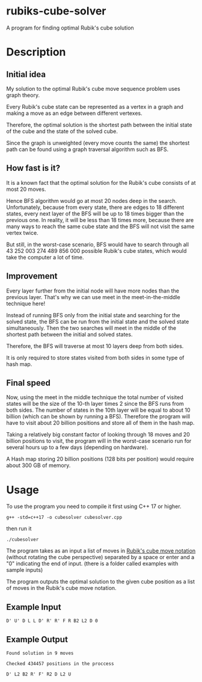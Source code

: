 # rubiks-cube-solver
A program for finding optimal Rubik's cube solution

# Description

## Initial idea

My solution to the optimal Rubik's cube move sequence problem uses graph theory.

Every Rubik's cube state can be represented as a vertex in a graph and making a move as an edge between different vertexes.

Therefore, the optimal solution is the shortest path between the initial state of the cube and the state of the solved cube.

Since the graph is unweighted (every move counts the same) the shortest path can be found using a graph traversal algorithm such as BFS.

## How fast is it?

It is a known fact that the optimal solution for the Rubik's cube consists of at most 20 moves.

Hence BFS algorithm would go at most 20 nodes deep in the search. 
Unfortunately, because from every state, there are edges to 18 different states, every next layer of the BFS will be up to 18 times bigger than the previous one. In reality, it will be less than 18 times more, because there are many ways to reach the same cube state and the BFS will not visit the same vertex twice.

But still, in the worst-case scenario, BFS would have to search through all 43 252 003 274 489 856 000 possible Rubik's cube states, which would take the computer a lot of time.

## Improvement

Every layer further from the initial node will have more nodes than the previous layer. That's why we can use meet in the meet-in-the-middle technique here!

Instead of running BFS only from the initial state and searching for the solved state, the BFS can be run from the initial state and the solved state simultaneously. Then the two searches will meet in the middle of the shortest path between the initial and solved states. 

Therefore, the BFS will traverse at most 10 layers deep from both sides. 

It is only required to store states visited from both sides in some type of hash map.

## Final speed

Now, using the meet in the middle technique the total number of visited states will be the size of the 10-th layer times 2 since the BFS runs from both sides. The number of states in the 10th layer will be equal to about 10 billion (which can be shown by running a BFS).
Therefore the program will have to visit about 20 billion positions and store all of them in the hash map.

Taking a relatively big constant factor of looking through 18 moves and 20 billion positions to visit, the program will in the worst-case scenario run for several hours up to a few days (depending on hardware).

A Hash map storing 20 billion positions (128 bits per position) would require about 300 GB of memory.

# Usage

To use the program you need to compile it first using C++ 17 or higher.
```
g++ -std=c++17 -o cubesolver cubesolver.cpp
```
then run it
```
./cubesolver
```
The program takes as an input a list of moves in [Rubik's cube move notation](https://jperm.net/3x3/moves) (without rotating the cube perspective) separated by a space or enter and a "0" indicating the end of input.
(there is a folder called examples with sample inputs)

The program outputs the optimal solution to the given cube position as a list of moves in the Rubik's cube move notation.

## Example Input
```
D' U' D L L D' R' R' F R B2 L2 D 0
```
## Example Output
```
Found solution in 9 moves

Checked 434457 positions in the proccess

D' L2 B2 R' F' R2 D L2 U
```
